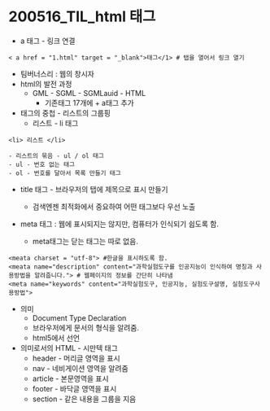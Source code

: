# 200516_TIL_html 태그
- a 태그 - 링크 연결
```
< a href = "1.html" target = "_blank">태그</1> # 탭을 열어서 링크 열기
```

- 팀버너스리 : 웹의 창시자
- html의 발전 과정
	- GML - SGML - SGMLauid - HTML
		- 기존태그 17개에 + a태그 추가
- 태그의 중첩 - 리스트의 그룹핑
	- 리스트 - li 태그
```
<li> 리스트 </li>
```

	- 리스트의 묶음 - ul / ol 태그
	- ul - 번호 없는 태그
	- ol - 번호를 달아서 목록 만들기 태그
- title 태그 - 브라우저의 탭에 제목으로 표시 만들기
	- 검색엔젠 최적화에서 중요하여 어떤 태그보다 우선 노출

- meta 태그 : 웹에 표시되지는 않지만, 컴퓨터가 인식되기 쉽도록 함.
	- meta태그는 닫는 태그는 따로 없음.
```
<meata charset = "utf-8"> #한글을 표시하도록 함.
<meata name="description" content="과학실험도구를 인공지능이 인식하여 명칭과 사용방법을 알려줍니다."> # 웹페이지의 정보를 간단히 나타냄
<meta name="keywords" content="과학실험도구, 인공지능, 실험도구설명, 실험도구사용방법">
```

* <!DOCTYPE html> 의미
	* Document Type Declaration 
	* 브라우저에게 문서의 형식을 알려줌. 
	* html5에서 선언
* 의미로서의 HTML - 시만텍 태그
	* header - 머리글 영역을 표시
	* nav - 네비게이션 영역을 알려줌
	* article - 본문영역을 표시
	* footer - 바닥글 영역을 표시
	* section - 같은 내용을 그룹을 지음
